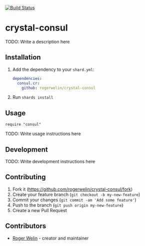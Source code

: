 [![Build Status](https://travis-ci.org/rogerwelin/crystal-consul.svg?branch=master)](https://travis-ci.org/rogerwelin/crystal-consul)

# crystal-consul

TODO: Write a description here

## Installation

1. Add the dependency to your `shard.yml`:

   ```yaml
   dependencies:
     consul.cr:
       github: rogerwelin/crystal-consul
   ```

2. Run `shards install`

## Usage

```crystal
require "consul"
```

TODO: Write usage instructions here

## Development

TODO: Write development instructions here

## Contributing

1. Fork it (<https://github.com/rogerwelin/crystal-consul/fork>)
2. Create your feature branch (`git checkout -b my-new-feature`)
3. Commit your changes (`git commit -am 'Add some feature'`)
4. Push to the branch (`git push origin my-new-feature`)
5. Create a new Pull Request

## Contributors

- [Roger Welin](https://github.com/rogerwelin) - creator and maintainer
